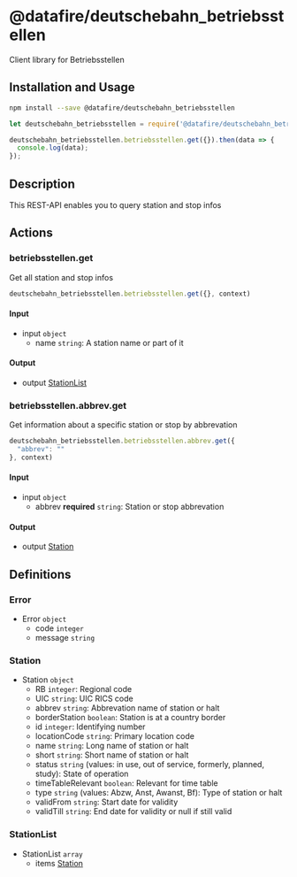 # @datafire/deutschebahn_betriebsstellen

Client library for Betriebsstellen

## Installation and Usage
```bash
npm install --save @datafire/deutschebahn_betriebsstellen
```
```js
let deutschebahn_betriebsstellen = require('@datafire/deutschebahn_betriebsstellen').create();

deutschebahn_betriebsstellen.betriebsstellen.get({}).then(data => {
  console.log(data);
});
```

## Description

This REST-API enables you to query station and stop infos

## Actions

### betriebsstellen.get
Get all station and stop infos


```js
deutschebahn_betriebsstellen.betriebsstellen.get({}, context)
```

#### Input
* input `object`
  * name `string`: A station name or part of it

#### Output
* output [StationList](#stationlist)

### betriebsstellen.abbrev.get
Get information about a specific station or stop by abbrevation


```js
deutschebahn_betriebsstellen.betriebsstellen.abbrev.get({
  "abbrev": ""
}, context)
```

#### Input
* input `object`
  * abbrev **required** `string`: Station or stop abbrevation

#### Output
* output [Station](#station)



## Definitions

### Error
* Error `object`
  * code `integer`
  * message `string`

### Station
* Station `object`
  * RB `integer`: Regional code
  * UIC `string`: UIC RICS code
  * abbrev `string`: Abbrevation name of station or halt
  * borderStation `boolean`: Station is at a country border
  * id `integer`: Identifying number
  * locationCode `string`: Primary location code
  * name `string`: Long name of station or halt
  * short `string`: Short name of station or halt
  * status `string` (values: in use, out of service, formerly, planned, study): State of operation
  * timeTableRelevant `boolean`: Relevant for time table
  * type `string` (values: Abzw, Anst, Awanst, Bf): Type of station or halt
  * validFrom `string`: Start date for validity
  * validTill `string`: End date for validity or null if still valid

### StationList
* StationList `array`
  * items [Station](#station)


